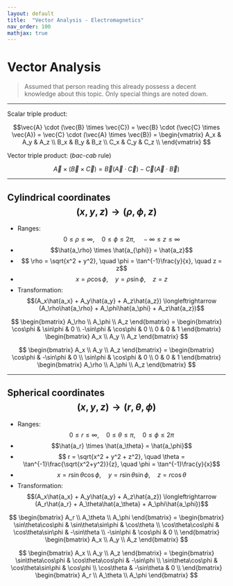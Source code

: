 ```yaml
---
layout: default
title:  "Vector Analysis - Electromagnetics"
nav_order: 100
mathjax: true
---
```


# Vector Analysis

> Assumed that person reading this already possess a decent knowledge about this topic. Only special things are noted down.

---

Scalar triple product:

$$\vec{A} \cdot (\vec{B} \times \vec{C}) = \vec{B} \cdot (\vec{C} \times \vec{A}) = \vec{C} \cdot (\vec{A} \times \vec{B}) = \begin{vmatrix}
A_x & A_y & A_z \\
B_x & B_y & B_z \\
C_x & C_y & C_z \\
\end{vmatrix}
$$

Vector triple product: (*bac-cab* rule)

$$\vec{A} \times (\vec{B} \times \vec{C}) = \vec{B}(\vec{A} \cdot \vec{C}) - \vec{C}(\vec{A} \cdot \vec{B})$$

---

## Cylindrical coordinates $$(x,y,z) \rightarrow (\rho, \phi, z)$$

- Ranges: $$ 0 \leq\rho\leq\infty, \quad 0\leq\phi\leq 2\pi, \quad -\infty\leq z \leq\infty $$
- $$\hat{a_\rho} \times \hat{a_{\phi}} = \hat{a_z}$$
- $$ \rho = \sqrt{x^2 + y^2}, \quad \phi = \tan^{-1}\frac{y}{x}, \quad z = z$$
- $$x = \rho \cos \phi, \quad y = \rho \sin \phi, \quad z=z$$
- Transformation: $$(A_x\hat{a_x} + A_y\hat{a_y} + A_z\hat{a_z}) \longleftrightarrow (A_\rho\hat{a_\rho} + A_\phi\hat{a_\phi} + A_z\hat{a_z})$$

$$
\begin{bmatrix}
A_\rho \\
A_\phi \\
A_z 
\end{bmatrix} = \begin{bmatrix}
\cos\phi & \sin\phi & 0 \\
-\sin\phi & \cos\phi & 0 \\
0 & 0 & 1
\end{bmatrix} \begin{bmatrix}
A_x \\
A_y \\
A_z
\end{bmatrix}
$$

$$
\begin{bmatrix}
A_x \\
A_y \\
A_z
\end{bmatrix}  = \begin{bmatrix}
\cos\phi & -\sin\phi & 0 \\
\sin\phi & \cos\phi & 0 \\
0 & 0 & 1
\end{bmatrix} \begin{bmatrix}
A_\rho \\
A_\phi \\
A_z 
\end{bmatrix}
$$

---

## Spherical coordinates $$(x,y,z) \rightarrow (r, \theta, \phi)$$

- Ranges: $$ 0 \leq r \leq\infty, \quad 0\leq\theta\leq \pi, \quad 0\leq \phi \leq 2\pi $$
- $$\hat{a_r} \times \hat{a_\theta} = \hat{a_\phi}$$
- $$ r = \sqrt{x^2 + y^2 + z^2}, \quad \theta = \tan^{-1}\frac{\sqrt{x^2+y^2}}{z}, \quad \phi = \tan^{-1}\frac{y}{x}$$
- $$x = r\sin\theta\cos\phi, \quad y = r\sin\theta\sin\phi, \quad z=r\cos\theta$$
- Transformation: $$(A_x\hat{a_x} + A_y\hat{a_y} + A_z\hat{a_z}) \longleftrightarrow (A_r\hat{a_r} + A_\theta\hat{a_\theta} + A_\phi\hat{a_\phi})$$

$$
\begin{bmatrix}
A_r \\
A_\theta \\
A_\phi 
\end{bmatrix} = \begin{bmatrix}
\sin\theta\cos\phi & \sin\theta\sin\phi & \cos\theta \\
\cos\theta\cos\phi & \cos\theta\sin\phi & -\sin\theta \\
-\sin\phi & \cos\phi & 0 \\
\end{bmatrix} \begin{bmatrix}
A_x \\
A_y \\
A_z
\end{bmatrix}
$$

$$
\begin{bmatrix}
A_x \\
A_y \\
A_z
\end{bmatrix}  = \begin{bmatrix}
\sin\theta\cos\phi & \cos\theta\cos\phi & -\sin\phi \\
\sin\theta\cos\phi & \cos\theta\sin\phi & \cos\phi \\
\cos\theta & -\sin\theta & 0 \\
\end{bmatrix} \begin{bmatrix}
A_r \\
A_\theta \\
A_\phi 
\end{bmatrix}
$$